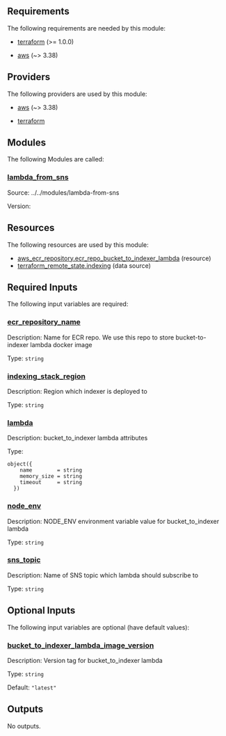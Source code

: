 <!-- BEGIN_TF_DOCS -->
## Requirements

The following requirements are needed by this module:

- <a name="requirement_terraform"></a> [terraform](#requirement\_terraform) (>= 1.0.0)

- <a name="requirement_aws"></a> [aws](#requirement\_aws) (~> 3.38)

## Providers

The following providers are used by this module:

- <a name="provider_aws"></a> [aws](#provider\_aws) (~> 3.38)

- <a name="provider_terraform"></a> [terraform](#provider\_terraform)

## Modules

The following Modules are called:

### <a name="module_lambda_from_sns"></a> [lambda\_from\_sns](#module\_lambda\_from\_sns)

Source: ../../modules/lambda-from-sns

Version:

## Resources

The following resources are used by this module:

- [aws_ecr_repository.ecr_repo_bucket_to_indexer_lambda](https://registry.terraform.io/providers/hashicorp/aws/latest/docs/resources/ecr_repository) (resource)
- [terraform_remote_state.indexing](https://registry.terraform.io/providers/hashicorp/terraform/latest/docs/data-sources/remote_state) (data source)

## Required Inputs

The following input variables are required:

### <a name="input_ecr_repository_name"></a> [ecr\_repository\_name](#input\_ecr\_repository\_name)

Description: Name for ECR repo. We use this repo to store bucket-to-indexer lambda docker image

Type: `string`

### <a name="input_indexing_stack_region"></a> [indexing\_stack\_region](#input\_indexing\_stack\_region)

Description: Region which indexer is deployed to

Type: `string`

### <a name="input_lambda"></a> [lambda](#input\_lambda)

Description: bucket\_to\_indexer lambda attributes

Type:

```hcl
object({
    name        = string
    memory_size = string
    timeout     = string
  })
```

### <a name="input_node_env"></a> [node\_env](#input\_node\_env)

Description: NODE\_ENV environment variable value for bucket\_to\_indexer lambda

Type: `string`

### <a name="input_sns_topic"></a> [sns\_topic](#input\_sns\_topic)

Description: Name of SNS topic which lambda should subscribe to

Type: `string`

## Optional Inputs

The following input variables are optional (have default values):

### <a name="input_bucket_to_indexer_lambda_image_version"></a> [bucket\_to\_indexer\_lambda\_image\_version](#input\_bucket\_to\_indexer\_lambda\_image\_version)

Description: Version tag for bucket\_to\_indexer lambda

Type: `string`

Default: `"latest"`

## Outputs

No outputs.
<!-- END_TF_DOCS -->